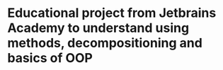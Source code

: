 # Educational project from Jetbrains Academy to understand using methods, decompositioning and basics of OOP
